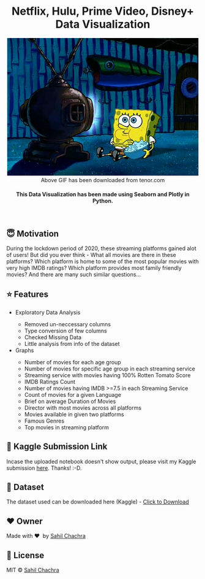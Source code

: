 <h1 align="center">Netflix, Hulu, Prime Video, Disney+ Data Visualization</h1>

<div align='center'>
<img src='https://github.com/SahilChachra/NetFlix-Hulu-Disney-Prime-Data-Visualization/blob/main/sampleImages/tenor.gif'><br>
Above GIF has been downloaded from tenor.com
</div>

<div align= "center">
  <h4>This Data Visualization has been made using Seaborn and Plotly in Python.</h4>
</div>

&nbsp;&nbsp;&nbsp;&nbsp;&nbsp;&nbsp;&nbsp;&nbsp;&nbsp;&nbsp;&nbsp;&nbsp;&nbsp;&nbsp;&nbsp;&nbsp;&nbsp;&nbsp;&nbsp;&nbsp;&nbsp;&nbsp;&nbsp;&nbsp;&nbsp;&nbsp;&nbsp;&nbsp;&nbsp;&nbsp;

## :innocent: Motivation
During the lockdown period of 2020, these streaming platforms gained alot of users! But did you ever think - What all movies are there in these platforms? Which platform  is home to some of the most popular movies with very high IMDB ratings? Which platform provides most family friendly movies? And there are many such similar questions...

## :star: Features
<ul>
    <li>Exploratory Data Analysis</li>
        <ul>
            <li>Removed un-neccessary columns</li>
            <li>Type conversion of few columns</li>
            <li>Checked Missing Data</li>
            <li>Little analysis from info of the dataset</li>
        </ul>
    <li>Graphs</li>
        <ul>
            <li>Number of movies for each age group</li>
            <li>Number of movies for specific age group in each streaming service</li>
            <li>Streaming service with movies having 100% Rotten Tomato Score</li>
            <li>IMDB Ratings Count</li>
            <li>Number of movies having IMDB >=7.5 in each Streaming Service</li>
            <li>Count of movies for a given Language</li>
            <li>Brief on average Duration of Movies</li>
            <li>Director with most movies across all platforms</li>
            <li>Movies available in given two platforms</li>
            <li>Famous Genres</li>
            <li>Top movies in streaming platform</li>
        </ul>
</ul>

## :book: Kaggle Submission Link
Incase the uploaded notebook doesn't show output, please visit my Kaggle submission [here](https://www.kaggle.com/sahilchachra/netflix-hulu-disney-prime-data-visualzation). Thanks! :-D.

## :file_folder: Dataset
The dataset used can be downloaded here (Kaggle) - [Click to Download](https://www.kaggle.com/ruchi798/movies-on-netflix-prime-video-hulu-and-disney)

## :heart: Owner
Made with :heart:&nbsp;  by [Sahil Chachra](https://github.com/SahilChachra)

## :eyes: License
MIT © [Sahil Chachra](https://github.com/SahilChachra/NetFlix-Hulu-Disney-Prime-Data-Visualization/blob/main/LICENSE)
